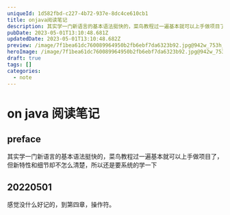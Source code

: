 ```yaml
---
uniqueId: 1d582fbd-c227-4b72-937e-8dc4ce610cb1
title: onjava阅读笔记
description: 其实学一门新语言的基本语法挺快的，菜鸟教程过一遍基本就可以上手做项目了，但新特性和细节却不怎么清楚，所以还是要系统的学一下
pubDate: 2023-05-01T13:10:48.681Z
updatedDate: 2023-05-01T13:10:48.682Z
preview: /image/7f1bea61dc760089964950b2fb6ebf7da6323b92.jpg@942w_753h_progressive.webp
heroImage: /image/7f1bea61dc760089964950b2fb6ebf7da6323b92.jpg@942w_753h_progressive.webp
draft: true
tags: []
categories:
  - note
---
```

# on java 阅读笔记


## preface

其实学一门新语言的基本语法挺快的，菜鸟教程过一遍基本就可以上手做项目了，但新特性和细节却不怎么清楚，所以还是要系统的学一下

## 20220501

感觉没什么好记的，到第四章，操作符。
